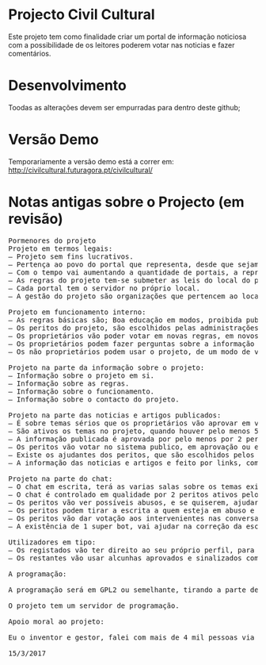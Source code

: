 ﻿# Projecto Civil Cultural

Este projeto tem como finalidade criar um portal de informação noticiosa com a possibilidade de os leitores poderem votar nas noticias e fazer comentários.

# Desenvolvimento
Toodas as alterações devem ser empurradas para dentro deste github;

# Versão Demo
Temporariamente a versão demo está a correr em: http://civilcultural.futuragora.pt/civilcultural/

# Notas antigas sobre o Projecto (em revisão)

<pre>
Pormenores do projeto
Projeto em termos legais:
– Projeto sem fins lucrativos.
– Pertença ao povo do portal que representa, desde que sejam pessoas adultas, que vão ser confirmadas como pessoas reais pela administração.
– Com o tempo vai aumentando a quantidade de portais, a representar países e estados por causa das suas próprias leis governativas oficiais.
– As regras do projeto tem-se submeter as leis do local do portal.
– Cada portal tem o servidor no próprio local.
– A gestão do projeto são organizações que pertencem ao local do portal, sem fins lucrativos, populares e que o povo local tenha em boa consideração (associações de estudantes universitários , professores, pais, caridade social como exemplo).

Projeto em funcionamento interno:
– As regras básicas são; Boa educação em modos, proibida publicidade evidente e assuntos de cariz adulto (o projeto é para servir os menores de idade que vão ser uma grande parte dos utilizadores).
– Os peritos do projeto, são escolhidos pelas administrações.
– Os proprietários vão poder votar em novas regras, em novos temas, em utilidade da informação publicada e escolha da administração.
– Os proprietários podem fazer perguntas sobre a informação publicada, ou dar avisos de algo incorreto ou semelhante.
– Os não proprietários podem usar o projeto, de um modo de ver a informação publicada e entrar nos chats com limite em tempo, caso queira ter muita participação rapidamente.

Projeto na parte da informação sobre o projeto:
– Informação sobre o projeto em si.
– Informação sobre as regras.
– Informação sobre o funcionamento.
– Informação sobre o contacto do projeto.

Projeto na parte das noticias e artigos publicados:
– É sobre temas sérios que os proprietários vão aprovar em votação.
– São ativos os temas no projeto, quando houver pelo menos 5 peritos em cada tema.
– A informação publicada é aprovada por pelo menos por 2 peritos.
– Os peritos vão votar no sistema publico, em aprovação ou em neutralidade ou negatividade.
– Existe os ajudantes dos peritos, que são escolhidos pelos próprios peritos. Vão ter a função de preparar as possíveis escolhas dos peritos e votar a nível interno na qualidade das escolhas.
– A informação das noticias e artigos e feito por links, com o tópico e como extra as 2 melhores frases. Em alguns casos, os artigos são do próprio projeto.

Projeto na parte do chat:
– O chat em escrita, terá as varias salas sobre os temas existentes na parte da informação de noticias/artigos.
– O chat é controlado em qualidade por 2 peritos ativos pelo menos, e caso não seja possível, estará desligado ate houver a condição mínima.
– Os peritos vão ver possíveis abusos, e se quiserem, ajudar ou comentar.
– Os peritos podem tirar a escrita a quem esteja em abuso e apagar escrita que seja abusiva.
– Os peritos vão dar votação aos intervenientes nas conversas quando estão registados no projeto.
– A existência de 1 super bot, vai ajudar na correção da escrita e bloquear abusos, alem de ordenar o tempo entre frases quando são muitas em poucos segundos. Vai dar informação de ajuda e sobre a publicação das noticias e artigos em tempo real.

Utilizadores em tipo:
– Os registados vão ter direito ao seu próprio perfil, para outros registados poderem conhecer melhor. Como que sistema de conversa privada tem (IRC, Telegram, Discord  etc), email, temas favoritos, país, línguas de comunicação, idade e nome.
– Os restantes vão usar alcunhas aprovados e sinalizados como visitantes.

A programação:

A programação será em GPL2 ou semelhante, tirando a parte de segurança (entrada de utilizador, base de dados etc).

O projeto tem um servidor de programação.

Apoio moral ao projeto:

Eu o inventor e gestor, falei com mais de 4 mil pessoas via IRC e quase todas estão de acordo com a existência do projeto, alem do desejo de boa sorte da Wikimedia e EFF.

15/3/2017

